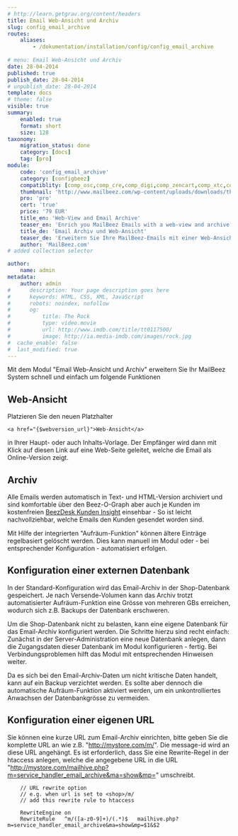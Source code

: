 ```yaml
---
# http://learn.getgrav.org/content/headers
title: Email Web-Ansicht und Archiv
slug: config_email_archive
routes:
    aliases:
        - /dokumentation/installation/config/config_email_archive
        
# menu: Email Web-Ansicht und Archiv
date: 28-04-2014
published: true
publish_date: 28-04-2014
# unpublish_date: 28-04-2014
template: docs
# theme: false
visible: true
summary:
    enabled: true
    format: short
    size: 128
taxonomy:
    migration_status: done
    category: [docs]
    tag: [pro]
module:
    code: 'config_email_archive'
    category: [configbeez]
    compatiblity: [comp_osc,comp_cre,comp_digi,comp_zencart,comp_xtc,comp_xtcm2,comp_gambio,comp_saas]
    thumbnail: 'http://www.mailbeez.com/wp-content/uploads/downloads/thumbnails/2014/04/icon_32.png'
    pro: 'pro'
    cert: 'true'
    price: '79 EUR'
    title_en: 'Web-View and Email Archive'
    teaser_en: 'Enrich you MailBeez Emails with a web-view and archive them'
    title_de: 'Email Archiv und Web-Ansicht'
    teaser_de: 'Erweitern Sie Ihre MailBeez-Emails mit einer Web-Ansicht und archivieren Sie diese.'
    author: 'MailBeez.com'
# added collection selector

author:
    name: admin
metadata:
    author: admin
#      description: Your page description goes here
#      keywords: HTML, CSS, XML, JavaScript
#      robots: noindex, nofollow
#      og:
#          title: The Rock
#          type: video.movie
#          url: http://www.imdb.com/title/tt0117500/
#          image: http://ia.media-imdb.com/images/rock.jpg
#  cache_enable: false
#  last_modified: true
---
```


Mit dem Modul "Email Web-Ansicht und Archiv" erweitern Sie Ihr MailBeez System schnell und einfach um folgende Funktionen

## Web-Ansicht

Platzieren Sie den neuen Platzhalter

```
<a href="{$webversion_url}">Web-Ansicht</a>
```

in Ihrer Haupt- oder auch Inhalts-Vorlage. Der Empfänger wird dann mit Klick auf diesen Link auf eine Web-Seite geleitet, welche die Email als Online-Version zeigt.

## Archiv

Alle Emails werden automatisch in Text- und HTML-Version archiviert und sind komfortable über den Beez-O-Graph aber auch je Kunden im kostenfreien [BeezDesk Kunden Insight](/dokumentation/configbeez/config_customer_insight/) einsehbar - So ist leicht nachvollziehbar, welche Emails den Kunden gesendet worden sind.

Mit Hilfe der integrierten "Aufräum-Funktion" können ältere Einträge regelbasiert gelöscht werden. Dies kann manuell im Modul oder - bei entsprechender Konfiguration - automatisiert erfolgen.

## Konfiguration einer externen Datenbank

In der Standard-Konfiguration wird das Email-Archiv in der Shop-Datenbank gespeichert. 
Je nach Versende-Volumen kann das Archiv trotzt automatisierter Aufräum-Funktion eine Grösse von mehreren GBs erreichen, wodurch sich z.B. Backups der Datenbank erschweren.

Um die Shop-Datenbank nicht zu belasten, kann eine eigene Datenbank für das Email-Archiv konfiguriert werden. Die Schritte hierzu sind recht einfach: Zunächst in der Server-Administration eine neue Datenbank anlegen, dann die Zugangsdaten dieser Datenbank im Modul konfigurieren - fertig. Bei Verbindungsproblemen hilft das Modul mit entsprechenden Hinweisen weiter.

Da es sich bei den Email-Archiv-Daten um nicht kritische Daten handelt, kann auf ein Backup verzichtet werden. Es sollte aber dennoch die automatische Aufräum-Funktion aktiviert werden, um ein unkontrolliertes Anwachsen der Datenbankgrösse zu vermeiden.

## Konfiguration einer eigenen URL
Sie können eine kurze URL zum Email-Archiv einrichten, bitte geben Sie die komplette URL an wie z.B. "http://mystore.com/m/". Die message-id wird an diese URL angehängt.
Es ist erforderlich, dass Sie eine Rewrite-Regel in der htaccess anlegen, welche die angegebene URL in die URL "http://mystore.com/mailhive.php?m=service_handler_email_archive&ma=show&mp=<message-id>" umschreibt.


```htaccess
    // URL rewrite option
    // e.g. when url is set to <shop>/m/
    // add this rewrite rule to htaccess

    RewriteEngine on
    RewriteRule   ^m/([a-z0-9]+)/(.*)$   mailhive.php?m=service_handler_email_archive&ma=show&mp=$1&$2

```

